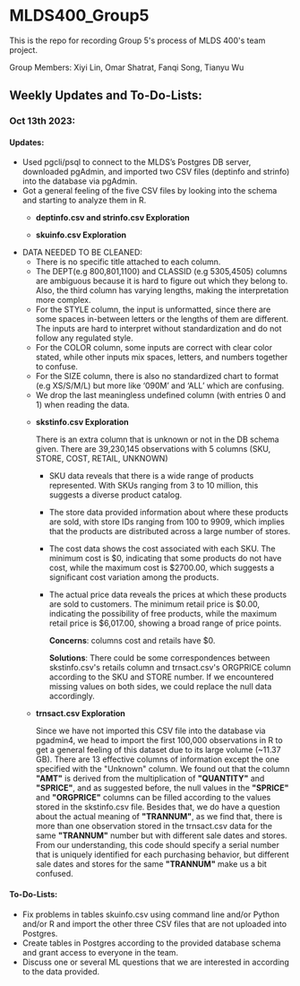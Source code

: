 # MLDS400_Group5
This is the repo for recording Group 5's process of MLDS 400's team project.

Group Members: Xiyi Lin, Omar Shatrat, Fanqi Song, Tianyu Wu

## Weekly Updates and To-Do-Lists:
### Oct 13th 2023:
#### Updates:
* Used pgcli/psql to connect to the MLDS’s Postgres DB server, downloaded pgAdmin, and imported two CSV files (deptinfo and strinfo) into the database via pgAdmin.
* Got a general feeling of the five CSV files by looking into the schema and starting to analyze them in R.
    + **deptinfo.csv and strinfo.csv Exploration**
 
    + **skuinfo.csv Exploration**
* DATA NEEDED TO BE CLEANED:
    - There is no specific title attached to each column.
    - The DEPT(e.g 800,801,1100) and CLASSID (e.g 5305,4505) columns are ambiguous because it is hard to figure out which they belong to. Also, the third column has varying lengths, making the interpretation more complex. 
    - For the STYLE column, the input is unformatted, since there are some spaces in-between letters or the lengths of them are different. The inputs are hard to interpret without standardization and do not follow any regulated style.
    - For the COLOR column, some inputs are correct with clear color stated, while other inputs mix spaces, letters, and numbers together to confuse. 
    - For the SIZE column, there is also no standardized chart to format (e.g XS/S/M/L) but more like ‘090M’ and ‘ALL’ which are confusing. 
    - We drop the last meaningless undefined column (with entries 0 and 1) when reading the data. 
    + **skstinfo.csv Exploration**
      
      There is an extra column that is unknown or not in the DB schema given. There are 39,230,145 observations with 5 columns (SKU, STORE, COST, RETAIL, UNKNOWN)

      - SKU data reveals that there is a wide range of products represented. With SKUs ranging from 3 to 10 million, this suggests a diverse product catalog.
      - The store data provided information about where these products are sold, with store IDs ranging from 100 to 9909, which implies that the products are distributed across a large number of stores.
      - The cost data shows the cost associated with each SKU. The minimum cost is \$0, indicating that some products do not have cost, while the maximum cost is \$2700.00, which suggests a significant cost  variation among the products.
      - The actual price data reveals the prices at which these products are sold to customers. The minimum retail price is \$0.00, indicating the possibility of free products, while the maximum retail price is \$6,017.00, showing a broad range of price points.

        **Concerns**: columns cost and retails have \$0.

        **Solutions**: There could be some correspondences between skstinfo.csv's retails column and trnsact.csv's ORGPRICE column according to the SKU and STORE number. If we encountered missing values on both sides, we could replace the null data accordingly.


    + **trnsact.csv Exploration**
      
      Since we have not imported this CSV file into the database via pgadmin4, we head to import the first 100,000 observations in R to get a general feeling of this dataset due to its large volume (~11.37 GB). There are 13 effective columns of information except the one specified with the "Unknown" column. We found out that the column **"AMT"** is derived from the multiplication of **"QUANTITY"** and **"SPRICE"**, and as suggested before, the null values in the **"SPRICE"** and **"ORGPRICE"** columns can be filled according to the values stored in the skstinfo.csv file. Besides that, we do have a question about the actual meaning of **"TRANNUM"**, as we find that, there is more than one observation stored in the trnsact.csv data for the same **"TRANNUM"** number but with different sale dates and stores. From our understanding, this code should specify a serial number that is uniquely identified for each purchasing behavior, but different sale dates and stores for the same **"TRANNUM"** make us a bit confused.
      
#### To-Do-Lists:
- Fix problems in tables skuinfo.csv using command line and/or Python and/or R and import the other three CSV files that are not uploaded into Postgres.
- Create tables in Postgres according to the provided database schema and grant access to everyone in the team.
- Discuss one or several ML questions that we are interested in according to the data provided.

